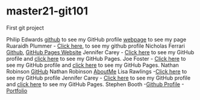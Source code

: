 # master21-git101

First git project 

Philip Edwards [github](https://github.com/phiddle) to see my GitHub profile [webpage](https://phiddle.github.io/phiddle) to see my page
Ruaraidh Plummer - [Click here](https://github.com/ruarplum), to see my github profile
Nicholas Ferrari [Github](https://github.com/NickFerra), [GitHub Pages Website](https://nickferra.github.io/NickWeb/)
Jennifer Carey - [Click here](https://github.com/jennifer-carey) to see my GitHub profile and [click here](https://jennifer-carey.github.io/) to see my GitHub Pages.
Joe Foster - [Click here](https://github.com/JoeFoster-cn) to see my GitHub profile and [click here](https://joefoster-cn.github.io/) to see my GitHub Pages.
Nathan Robinson [GitHub](https://github.com/NathanRobinson11/)
Nathan Robinson [AboutMe](https://github.com/NathanRobinson11/)
Lisa Rawlings -[Click here](https://github.com/lisarawlings) to see my GitHub profile
Jennifer Carey - [Click here](https://github.com/jennifer-carey) to see my GitHub profile and [click here](https://jennifer-carey.github.io/) to see my GitHub Pages.
Stephen Booth -[Github Profile](https://github.com/boothscript) -[Portfolio](https://boothscript.github.io/portfolio2)